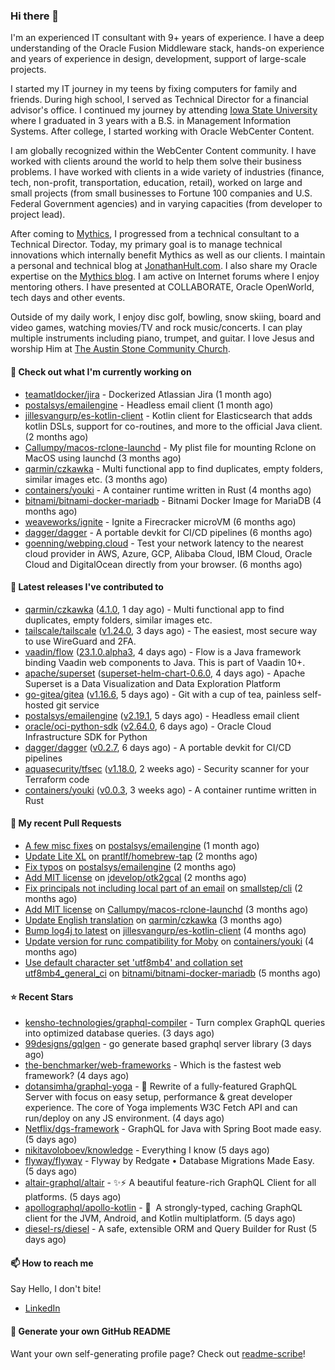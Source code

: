### Hi there 👋

I'm an experienced IT consultant with 9+ years of experience. I have a deep understanding of the Oracle Fusion Middleware stack, hands-on experience and years of experience in design, development, support of large-scale projects.

I started my IT journey in my teens by fixing computers for family and friends. During high school, I served as Technical Director for a financial advisor's office. I continued my journey by attending [Iowa State University](iastate.edu) where I graduated in 3 years with a B.S. in Management Information Systems. After college, I started working with Oracle WebCenter Content.

I am globally recognized within the WebCenter Content community. I have worked with clients around the world to help them solve their business problems. I have worked with clients in a wide variety of industries (finance, tech, non-profit, transportation, education, retail), worked on large and small projects (from small businesses to Fortune 100 companies and U.S. Federal Government agencies) and in varying capacities (from developer to project lead).

After coming to [Mythics](https://www.mythics.com/), I progressed from a technical consultant to a Technical Director. Today, my primary goal is to manage technical innovations which internally benefit Mythics as well as our clients. I maintain a personal and technical blog at [JonathanHult.com](https://jonathanhult.com). I also share my Oracle expertise on the [Mythics blog](https://www.mythics.com/about/blog/). I am active on Internet forums where I enjoy mentoring others. I have presented at COLLABORATE, Oracle OpenWorld, tech days and other events.

Outside of my daily work, I enjoy disc golf, bowling, snow skiing, board and video games, watching movies/TV and rock music/concerts. I can play multiple instruments including piano, trumpet, and guitar. I love Jesus and worship Him at [The Austin Stone Community Church](https://austinstone.org/).

#### 👷 Check out what I'm currently working on

- [teamatldocker/jira](https://github.com/teamatldocker/jira) - Dockerized Atlassian Jira (1 month ago)
- [postalsys/emailengine](https://github.com/postalsys/emailengine) - Headless email client (1 month ago)
- [jillesvangurp/es-kotlin-client](https://github.com/jillesvangurp/es-kotlin-client) - Kotlin client for Elasticsearch that adds kotlin DSLs, support for co-routines, and more to the official Java client. (2 months ago)
- [Callumpy/macos-rclone-launchd](https://github.com/Callumpy/macos-rclone-launchd) - My plist file for mounting Rclone on MacOS using launchd (3 months ago)
- [qarmin/czkawka](https://github.com/qarmin/czkawka) - Multi functional app to find duplicates, empty folders, similar images etc. (3 months ago)
- [containers/youki](https://github.com/containers/youki) - A container runtime written in Rust (4 months ago)
- [bitnami/bitnami-docker-mariadb](https://github.com/bitnami/bitnami-docker-mariadb) - Bitnami Docker Image for MariaDB (4 months ago)
- [weaveworks/ignite](https://github.com/weaveworks/ignite) - Ignite a Firecracker microVM (6 months ago)
- [dagger/dagger](https://github.com/dagger/dagger) - A portable devkit for CI/CD pipelines (6 months ago)
- [goenning/webping.cloud](https://github.com/goenning/webping.cloud) - Test your network latency to the nearest cloud provider in AWS, Azure, GCP, Alibaba Cloud, IBM Cloud, Oracle Cloud and DigitalOcean directly from your browser. (6 months ago)

#### 🔭 Latest releases I've contributed to

- [qarmin/czkawka](https://github.com/qarmin/czkawka) ([4.1.0](https://github.com/qarmin/czkawka/releases/tag/4.1.0), 1 day ago) - Multi functional app to find duplicates, empty folders, similar images etc.
- [tailscale/tailscale](https://github.com/tailscale/tailscale) ([v1.24.0](https://github.com/tailscale/tailscale/releases/tag/v1.24.0), 3 days ago) - The easiest, most secure way to use WireGuard and 2FA.
- [vaadin/flow](https://github.com/vaadin/flow) ([23.1.0.alpha3](https://github.com/vaadin/flow/releases/tag/23.1.0.alpha3), 4 days ago) - Flow is a Java framework binding Vaadin web components to Java. This is part of Vaadin 10&#43;.
- [apache/superset](https://github.com/apache/superset) ([superset-helm-chart-0.6.0](https://github.com/apache/superset/releases/tag/superset-helm-chart-0.6.0), 4 days ago) - Apache Superset is a Data Visualization and Data Exploration Platform
- [go-gitea/gitea](https://github.com/go-gitea/gitea) ([v1.16.6](https://github.com/go-gitea/gitea/releases/tag/v1.16.6), 5 days ago) - Git with a cup of tea, painless self-hosted git service
- [postalsys/emailengine](https://github.com/postalsys/emailengine) ([v2.19.1](https://github.com/postalsys/emailengine/releases/tag/v2.19.1), 5 days ago) - Headless email client
- [oracle/oci-python-sdk](https://github.com/oracle/oci-python-sdk) ([v2.64.0](https://github.com/oracle/oci-python-sdk/releases/tag/v2.64.0), 6 days ago) - Oracle Cloud Infrastructure SDK for Python
- [dagger/dagger](https://github.com/dagger/dagger) ([v0.2.7](https://github.com/dagger/dagger/releases/tag/v0.2.7), 6 days ago) - A portable devkit for CI/CD pipelines
- [aquasecurity/tfsec](https://github.com/aquasecurity/tfsec) ([v1.18.0](https://github.com/aquasecurity/tfsec/releases/tag/v1.18.0), 2 weeks ago) - Security scanner for your Terraform code
- [containers/youki](https://github.com/containers/youki) ([v0.0.3](https://github.com/containers/youki/releases/tag/v0.0.3), 3 weeks ago) - A container runtime written in Rust

#### 🔨 My recent Pull Requests

- [A few misc fixes](https://github.com/postalsys/emailengine/pull/117) on [postalsys/emailengine](https://github.com/postalsys/emailengine) (1 month ago)
- [Update Lite XL](https://github.com/prantlf/homebrew-tap/pull/1) on [prantlf/homebrew-tap](https://github.com/prantlf/homebrew-tap) (2 months ago)
- [Fix typos](https://github.com/postalsys/emailengine/pull/112) on [postalsys/emailengine](https://github.com/postalsys/emailengine) (2 months ago)
- [Add MIT license](https://github.com/jdevelop/otk2gcal/pull/1) on [jdevelop/otk2gcal](https://github.com/jdevelop/otk2gcal) (2 months ago)
- [Fix principals not including local part of an email](https://github.com/smallstep/cli/pull/635) on [smallstep/cli](https://github.com/smallstep/cli) (2 months ago)
- [Add MIT license](https://github.com/Callumpy/macos-rclone-launchd/pull/1) on [Callumpy/macos-rclone-launchd](https://github.com/Callumpy/macos-rclone-launchd) (3 months ago)
- [Update English translation](https://github.com/qarmin/czkawka/pull/585) on [qarmin/czkawka](https://github.com/qarmin/czkawka) (3 months ago)
- [Bump log4j to latest](https://github.com/jillesvangurp/es-kotlin-client/pull/76) on [jillesvangurp/es-kotlin-client](https://github.com/jillesvangurp/es-kotlin-client) (4 months ago)
- [Update version for runc compatibility for Moby](https://github.com/containers/youki/pull/530) on [containers/youki](https://github.com/containers/youki) (4 months ago)
- [Use default character set &#39;utf8mb4&#39; and collation set utf8mb4_general_ci](https://github.com/bitnami/bitnami-docker-mariadb/pull/255) on [bitnami/bitnami-docker-mariadb](https://github.com/bitnami/bitnami-docker-mariadb) (5 months ago)

#### ⭐ Recent Stars

- [kensho-technologies/graphql-compiler](https://github.com/kensho-technologies/graphql-compiler) - Turn complex GraphQL queries into optimized database queries. (3 days ago)
- [99designs/gqlgen](https://github.com/99designs/gqlgen) - go generate based graphql server library (3 days ago)
- [the-benchmarker/web-frameworks](https://github.com/the-benchmarker/web-frameworks) - Which is the fastest web framework? (4 days ago)
- [dotansimha/graphql-yoga](https://github.com/dotansimha/graphql-yoga) - 🧘 Rewrite of a fully-featured GraphQL Server with focus on easy setup, performance &amp; great developer experience.  The core of Yoga implements W3C Fetch API and can run/deploy on any JS environment. (4 days ago)
- [Netflix/dgs-framework](https://github.com/Netflix/dgs-framework) - GraphQL for Java with Spring Boot made easy. (5 days ago)
- [nikitavoloboev/knowledge](https://github.com/nikitavoloboev/knowledge) - Everything I know (5 days ago)
- [flyway/flyway](https://github.com/flyway/flyway) - Flyway by Redgate • Database Migrations Made Easy. (5 days ago)
- [altair-graphql/altair](https://github.com/altair-graphql/altair) - ✨⚡️ A beautiful feature-rich GraphQL Client for all platforms. (5 days ago)
- [apollographql/apollo-kotlin](https://github.com/apollographql/apollo-kotlin) - :robot:  A strongly-typed, caching GraphQL client for the JVM, Android, and Kotlin multiplatform. (5 days ago)
- [diesel-rs/diesel](https://github.com/diesel-rs/diesel) - A safe, extensible ORM and Query Builder for Rust (5 days ago)

#### 📫 How to reach me

Say Hello, I don't bite!

- [LinkedIn](https://www.linkedin.com/in/jonathanhult)

#### 📖 Generate your own GitHub README

Want your own self-generating profile page? Check out [readme-scribe](https://github.com/muesli/readme-scribe)!

